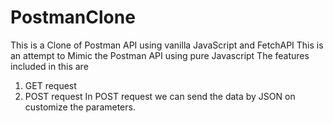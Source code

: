 # PostmanClone
This is a Clone of Postman API using vanilla JavaScript and FetchAPI
This is an attempt to Mimic the Postman API using pure Javascript
The features included in this are 
1) GET request
2) POST request
In POST request we can send the data by JSON on customize the parameters.
